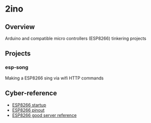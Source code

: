 # 2ino

## Overview

Arduino and compatible micro controllers (ESP8266) tinkering projects

## Projects

### esp-song

Making a ESP8266 sing via wifi HTTP commands 

## Cyber-reference

- [ESP8266 startup](http://www.instructables.com/id/Quick-Start-to-Nodemcu-ESP8266-on-Arduino-IDE/)
- [ESP8266 pinout](https://randomnerdtutorials.com/esp8266-pinout-reference-gpios/)
- [ESP8266 good server reference](https://lastminuteengineers.com/creating-esp8266-web-server-arduino-ide/)